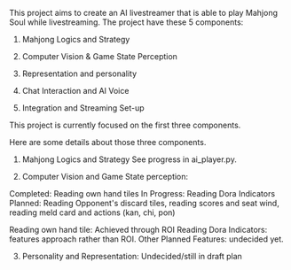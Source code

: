 This project aims to create an AI livestreamer that is able to play Mahjong Soul while livestreaming. The project have these 5 components: 

1. Mahjong Logics and Strategy

2. Computer Vision & Game State Perception

3. Representation and personality

4. Chat Interaction and AI Voice

5. Integration and Streaming Set-up


This project is currently focused on the first three components. 

Here are some details about those three components. 

1. Mahjong Logics and Strategy
See progress in ai_player.py. 


2. Computer Vision and Game State perception: 

Completed: Reading own hand tiles
In Progress: Reading Dora Indicators
Planned: Reading Opponent's discard tiles, reading scores and seat wind, reading meld card and actions (kan, chi, pon)

Reading own hand tile: Achieved through ROI
Reading Dora Indicators: features approach rather than ROI. 
Other Planned Features: undecided yet. 

3. Personality and Representation:
Undecided/still in draft plan